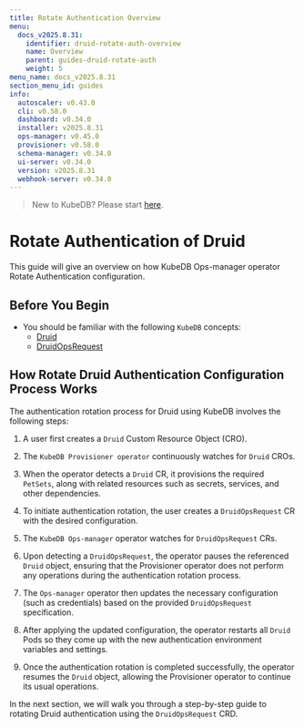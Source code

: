 ```yaml
---
title: Rotate Authentication Overview
menu:
  docs_v2025.8.31:
    identifier: druid-rotate-auth-overview
    name: Overview
    parent: guides-druid-rotate-auth
    weight: 5
menu_name: docs_v2025.8.31
section_menu_id: guides
info:
  autoscaler: v0.43.0
  cli: v0.58.0
  dashboard: v0.34.0
  installer: v2025.8.31
  ops-manager: v0.45.0
  provisioner: v0.58.0
  schema-manager: v0.34.0
  ui-server: v0.34.0
  version: v2025.8.31
  webhook-server: v0.34.0
---
```


> New to KubeDB? Please start [here](/docs/v2025.8.31/README).

# Rotate Authentication of Druid

This guide will give an overview on how KubeDB Ops-manager operator Rotate Authentication configuration.

## Before You Begin

- You should be familiar with the following `KubeDB` concepts:
    - [Druid](/docs/v2025.8.31/guides/druid/concepts/druid)
    - [DruidOpsRequest](/docs/v2025.8.31/guides/druid/concepts/druidopsrequest)

## How Rotate Druid Authentication Configuration Process Works

[//]: # (The following diagram shows how KubeDB Ops-manager operator Rotate Authentication of a `Druid`. Open the image in a new tab to see the enlarged version.)

[//]: # ()
[//]: # (<figure align="center">)

[//]: # (  <img alt="Rotate Authentication process of Druid" src="/docs/v2025.8.31/images/day-2-operation/Druid/kf-rotate-auth.svg">)

[//]: # (<figcaption align="center">Fig: Rotate Auth process of Druid</figcaption>)

[//]: # (</figure>)

The authentication rotation process for Druid using KubeDB involves the following steps:

1. A user first creates a `Druid` Custom Resource Object (CRO).

2. The `KubeDB Provisioner operator` continuously watches for `Druid` CROs.

3. When the operator detects a `Druid` CR, it provisions the required `PetSets`, along with related resources such as secrets, services, and other dependencies.

4. To initiate authentication rotation, the user creates a `DruidOpsRequest` CR with the desired configuration.

5. The `KubeDB Ops-manager` operator watches for `DruidOpsRequest` CRs.

6. Upon detecting a `DruidOpsRequest`, the operator pauses the referenced `Druid` object, ensuring that the Provisioner
   operator does not perform any operations during the authentication rotation process.

7. The `Ops-manager` operator then updates the necessary configuration (such as credentials) based on the provided `DruidOpsRequest` specification.

8. After applying the updated configuration, the operator restarts all `Druid` Pods so they come up with the new authentication environment variables and settings.

9. Once the authentication rotation is completed successfully, the operator resumes the `Druid` object, allowing the Provisioner operator to continue its usual operations.

In the next section, we will walk you through a step-by-step guide to rotating Druid authentication using the `DruidOpsRequest` CRD.
